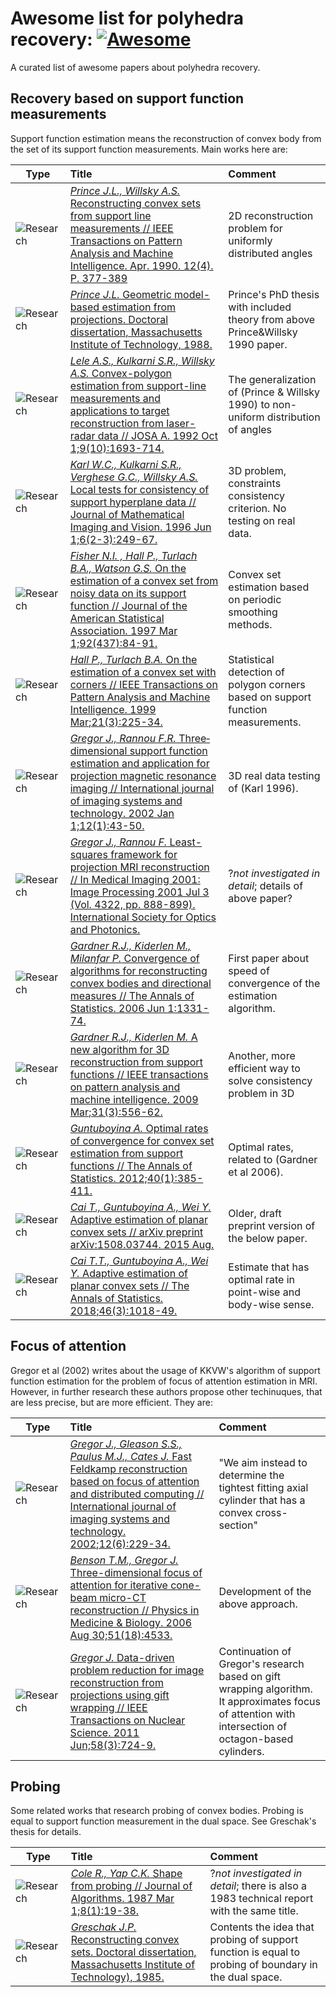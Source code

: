 # Awesome list for polyhedra recovery:  [![Awesome](https://cdn.rawgit.com/sindresorhus/awesome/d7305f38d29fed78fa85652e3a63e154dd8e8829/media/badge.svg)](https://github.com/sindresorhus/awesome)

A curated list of awesome papers about polyhedra recovery.

[research]: https://cdn4.iconfinder.com/data/icons/48-bubbles/48/12.File-32.png "Research"
[slides]: https://cdn3.iconfinder.com/data/icons/tango-icon-library/48/x-office-presentation-32.png "Slides"
[video]: https://cdn2.iconfinder.com/data/icons/snipicons/500/video-32.png "Video"
[web]: https://cdn3.iconfinder.com/data/icons/tango-icon-library/48/internet-web-browser-32.png "Website or blog post"
[code]: https://cdn2.iconfinder.com/data/icons/snipicons/500/application-code-32.png "Code"
[other]: https://cdn3.iconfinder.com/data/icons/tango-icon-library/48/emblem-symbolic-link-32.png "Uncategorized"
[awesome]: https://cdn.rawgit.com/sindresorhus/awesome/d7305f38d29fed78fa85652e3a63e154dd8e8829/media/badge.svg "Awesome list"

## Recovery based on support function measurements

Support function estimation means the reconstruction of convex body from the set of its support function measurements. Main works here are:

|Type|Title|Comment|
|---|:---|:---|
|![][research]|[_Prince J.L., Willsky A.S._ Reconstructing convex sets from support line measurements // IEEE Transactions on Pattern Analysis and Machine Intelligence. Apr. 1990. 12(4). P. 377-389](https://dspace.mit.edu/bitstream/handle/1721.1/3016/P-17?sequence=1)|2D reconstruction problem for uniformly distributed angles|
|![][research]|[_Prince J.L._ Geometric model-based estimation from projections. Doctoral dissertation, Massachusetts Institute of Technology, 1988.](https://dspace.mit.edu/bitstream/handle/1721.1/14667/18315465-MIT.pdf?sequence=2)|Prince's PhD thesis with included theory from above Prince&Willsky 1990 paper.|
|![][research]|[_Lele A.S., Kulkarni S.R., Willsky A.S._ Convex-polygon estimation from support-line measurements and applications to target reconstruction from laser-radar data // JOSA A. 1992 Oct 1;9(10):1693-714.](http://www.princeton.edu/~kulkarni/Papers/Journals/j005_1992_lkw_osa.pdf)|The generalization of (Prince & Willsky 1990) to non-uniform distribution of angles|
|![][research]|[_Karl W.C., Kulkarni S.R., Verghese G.C., Willsky A.S._ Local tests for consistency of support hyperplane data // Journal of Mathematical Imaging and Vision. 1996 Jun 1;6(2-3):249-67.](https://dspace.mit.edu/bitstream/handle/1721.1/3331/P-2201-29490295.pdf?sequence=1)|3D problem, constraints consistency criterion. No testing on real data.|
|![][research]|[_Fisher N.I. , Hall P., Turlach B.A., Watson G.S._ On the estimation of a convex set from noisy data on its support function // Journal of the American Statistical Association. 1997 Mar 1;92(437):84-91.](https://amstat.tandfonline.com/doi/abs/10.1080/01621459.1997.10473605)|Convex set estimation based on periodic smoothing methods.|
|![][research]|[_Hall P., Turlach B.A._ On the estimation of a convex set with corners // IEEE Transactions on Pattern Analysis and Machine Intelligence. 1999 Mar;21(3):225-34.](https://ieeexplore.ieee.org/abstract/document/754588/)|Statistical detection of polygon corners based on support function measurements.|
|![][research]|[_Gregor J., Rannou F.R._ Three‐dimensional support function estimation and application for projection magnetic resonance imaging // International journal of imaging systems and technology. 2002 Jan 1;12(1):43-50.](https://doi.org/10.1002/ima.10007)|3D real data testing of (Karl 1996).|
|![][research]|[_Gregor J., Rannou F._ Least-squares framework for projection MRI reconstruction // In Medical Imaging 2001: Image Processing 2001 Jul 3 (Vol. 4322, pp. 888-899). International Society for Optics and Photonics.](https://doi.org/10.1117/12.431168)|?_not investigated in detail_; details of above paper?|
|![][research]|[_Gardner R.J., Kiderlen M., Milanfar P._ Convergence of algorithms for reconstructing convex bodies and directional measures // The Annals of Statistics. 2006 Jun 1:1331-74.](https://projecteuclid.org/download/pdfview_1/euclid.aos/1152540751)|First paper about speed of convergence of the estimation algorithm.|
|![][research]|[_Gardner R.J., Kiderlen M._ A new algorithm for 3D reconstruction from support functions // IEEE transactions on pattern analysis and machine intelligence. 2009 Mar;31(3):556-62.](https://pdfs.semanticscholar.org/d2e4/76a632ec55d0b1a7484a5482122e4e047063.pdf)|Another, more efficient way to solve consistency problem in 3D|
|![][research]|[_Guntuboyina A._ Optimal rates of convergence for convex set estimation from support functions // The Annals of Statistics. 2012;40(1):385-411.](https://projecteuclid.org/download/pdfview_1/euclid.aos/1334581747)|Optimal rates, related to (Gardner et al 2006).|
|![][research]|[_Cai T., Guntuboyina A., Wei Y._ Adaptive estimation of planar convex sets // arXiv preprint arXiv:1508.03744. 2015 Aug.](https://arxiv.org/abs/1508.03744)|Older, draft preprint version of the below paper.|
|![][research]|[_Cai T.T., Guntuboyina A., Wei Y._ Adaptive estimation of planar convex sets // The Annals of Statistics. 2018;46(3):1018-49.](https://projecteuclid.org/euclid.aos/1525313074)|Estimate that has optimal rate in point-wise and body-wise sense.|

## Focus of attention
Gregor et al (2002) writes about the usage of KKVW's algorithm of support function estimation for the problem of focus of attention estimation in MRI. However, in further research these authors propose other techinuques, that are less precise, but are more efficient. They are:

|Type|Title|Comment|
|---|:---|:---|
|![][research]|[_Gregor J., Gleason S.S., Paulus M.J., Cates J._ Fast Feldkamp reconstruction based on focus of attention and distributed computing // International journal of imaging systems and technology. 2002;12(6):229-34.](https://onlinelibrary.wiley.com/doi/abs/10.1002/ima.10027)|"We aim instead to determine the tightest fitting axial cylinder that has a convex cross-section"|
|![][research]|[_Benson T.M., Gregor J._ Three-dimensional focus of attention for iterative cone-beam micro-CT reconstruction // Physics in Medicine & Biology. 2006 Aug 30;51(18):4533.](http://iopscience.iop.org/article/10.1088/0031-9155/51/18/006/meta)|Development of the above approach.|
|![][research]|[_Gregor J._ Data-driven problem reduction for image reconstruction from projections using gift wrapping // IEEE Transactions on Nuclear Science. 2011 Jun;58(3):724-9.](https://ieeexplore.ieee.org/abstract/document/5753971/)|Continuation of Gregor's research based on gift wrapping algorithm. It approximates focus of attention with intersection of octagon-based cylinders.|

## Probing

Some related works that research probing of convex bodies. Probing is equal to support function measurement in the dual space. See Greschak's thesis for details.

|Type|Title|Comment|
|---|:---|:---|
|![][research]|[_Cole R., Yap C.K._ Shape from probing // Journal of Algorithms. 1987 Mar 1;8(1):19-38.](https://www.sciencedirect.com/science/article/pii/0196677487900253)|?_not investigated in detail_; there is also a 1983 technical report with the same title.|
|![][research]|[_Greschak J.P._ Reconstructing convex sets. Doctoral dissertation, Massachusetts Institute of Technology), 1985.](https://dspace.mit.edu/bitstream/handle/1721.1/15285/13620037-MIT.pdf?sequence=2)|Contents the idea that probing of support function is equal to probing of boundary in the dual space.|
